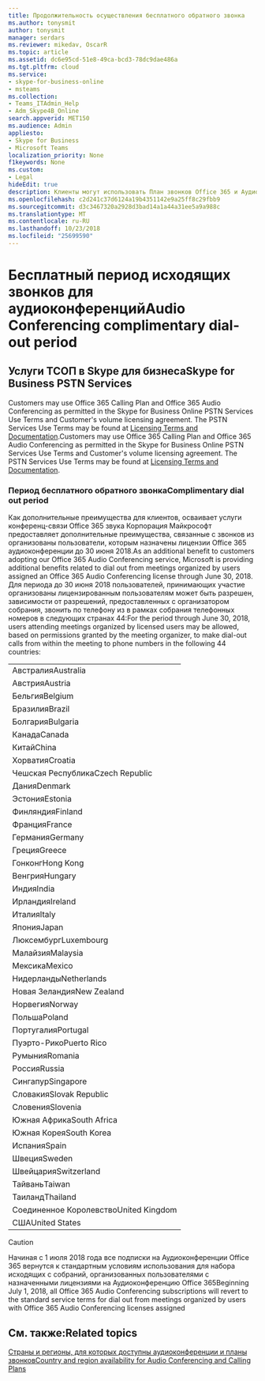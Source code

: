 ```yaml
---
title: Продолжительность осуществления бесплатного обратного звонка
ms.author: tonysmit
author: tonysmit
manager: serdars
ms.reviewer: mikedav, OscarR
ms.topic: article
ms.assetid: dc6e95cd-51e8-49ca-bcd3-78dc9dae486a
ms.tgt.pltfrm: cloud
ms.service:
- skype-for-business-online
- msteams
ms.collection:
- Teams_ITAdmin_Help
- Adm_Skype4B_Online
search.appverid: MET150
ms.audience: Admin
appliesto:
- Skype for Business
- Microsoft Teams
localization_priority: None
f1keywords: None
ms.custom:
- Legal
hideEdit: true
description: Клиенты могут использовать План звонков Office 365 и Аудиоконференцию Office 365 согласно Условиям использования услуг ТСОП для Skype для бизнеса Online и Клиентскому соглашению корпоративного лицензирования.
ms.openlocfilehash: c2d241c37d6124a19b4351142e9a25ff8c29fbb9
ms.sourcegitcommit: d3c3467320a2928d3bad14a1a44a31ee5a9a988c
ms.translationtype: MT
ms.contentlocale: ru-RU
ms.lasthandoff: 10/23/2018
ms.locfileid: "25699590"
---
```

# <a name="audio-conferencing-complimentary-dial-out-period"></a><span data-ttu-id="9cfab-103">Бесплатный период исходящих звонков для аудиоконференций</span><span class="sxs-lookup"><span data-stu-id="9cfab-103">Audio Conferencing complimentary dial-out period</span></span>

## <a name="skype-for-business-pstn-services"></a><span data-ttu-id="9cfab-104">Услуги ТСОП в Skype для бизнеса</span><span class="sxs-lookup"><span data-stu-id="9cfab-104">Skype for Business PSTN Services</span></span>

<span data-ttu-id="9cfab-p101">Customers may use Office 365 Calling Plan and Office 365 Audio Conferencing as permitted in the Skype for Business Online PSTN Services Use Terms and Customer's volume licensing agreement. The PSTN Services Use Terms may be found at [Licensing Terms and Documentation](http://www.microsoftvolumelicensing.com/DocumentSearch.aspx?Mode=2&amp;Keyword=PSTN).</span><span class="sxs-lookup"><span data-stu-id="9cfab-p101">Customers may use Office 365 Calling Plan and Office 365 Audio Conferencing as permitted in the Skype for Business Online PSTN Services Use Terms and Customer's volume licensing agreement. The PSTN Services Use Terms may be found at [Licensing Terms and Documentation](http://www.microsoftvolumelicensing.com/DocumentSearch.aspx?Mode=2&amp;Keyword=PSTN).</span></span>
  
### <a name="complimentary-dial-out-period"></a><span data-ttu-id="9cfab-107">Период бесплатного обратного звонка</span><span class="sxs-lookup"><span data-stu-id="9cfab-107">Complimentary dial out period</span></span>

<span data-ttu-id="9cfab-108">Как дополнительные преимущества для клиентов, осваивает услуги конференц-связи Office 365 звука Корпорация Майкрософт предоставляет дополнительные преимущества, связанные с звонков из организованы пользователи, которым назначены лицензии Office 365 аудиоконференции до 30 июня 2018.</span><span class="sxs-lookup"><span data-stu-id="9cfab-108">As an additional benefit to customers adopting our Office 365 Audio Conferencing service, Microsoft is providing additional benefits related to dial out from meetings organized by users assigned an Office 365 Audio Conferencing license through June 30, 2018.</span></span> <span data-ttu-id="9cfab-109">Для периода до 30 июня 2018 пользователей, принимающих участие организованы лицензированным пользователям может быть разрешен, зависимости от разрешений, предоставленных с организатором собрания, звонить по телефону из в рамках собрания телефонных номеров в следующих странах 44:</span><span class="sxs-lookup"><span data-stu-id="9cfab-109">For the period through June 30, 2018, users attending meetings organized by licensed users may be allowed, based on permissions granted by the meeting organizer, to make dial-out calls from within the meeting to phone numbers in the following 44 countries:</span></span>
  
|    |
|-----|
|<span data-ttu-id="9cfab-110">Австралия</span><span class="sxs-lookup"><span data-stu-id="9cfab-110">Australia</span></span>  <br/> |
|<span data-ttu-id="9cfab-111">Австрия</span><span class="sxs-lookup"><span data-stu-id="9cfab-111">Austria</span></span>  <br/> |
|<span data-ttu-id="9cfab-112">Бельгия</span><span class="sxs-lookup"><span data-stu-id="9cfab-112">Belgium</span></span>  <br/> |
|<span data-ttu-id="9cfab-113">Бразилия</span><span class="sxs-lookup"><span data-stu-id="9cfab-113">Brazil</span></span>  <br/> |
|<span data-ttu-id="9cfab-114">Болгария</span><span class="sxs-lookup"><span data-stu-id="9cfab-114">Bulgaria</span></span>  <br/> |
|<span data-ttu-id="9cfab-115">Канада</span><span class="sxs-lookup"><span data-stu-id="9cfab-115">Canada</span></span>  <br/> |
|<span data-ttu-id="9cfab-116">Китай</span><span class="sxs-lookup"><span data-stu-id="9cfab-116">China</span></span>  <br/> |
|<span data-ttu-id="9cfab-117">Хорватия</span><span class="sxs-lookup"><span data-stu-id="9cfab-117">Croatia</span></span>  <br/> |
|<span data-ttu-id="9cfab-118">Чешская Республика</span><span class="sxs-lookup"><span data-stu-id="9cfab-118">Czech Republic</span></span>  <br/> |
|<span data-ttu-id="9cfab-119">Дания</span><span class="sxs-lookup"><span data-stu-id="9cfab-119">Denmark</span></span>  <br/> |
|<span data-ttu-id="9cfab-120">Эстония</span><span class="sxs-lookup"><span data-stu-id="9cfab-120">Estonia</span></span>  <br/> |
|<span data-ttu-id="9cfab-121">Финляндия</span><span class="sxs-lookup"><span data-stu-id="9cfab-121">Finland</span></span>  <br/> |
|<span data-ttu-id="9cfab-122">Франция</span><span class="sxs-lookup"><span data-stu-id="9cfab-122">France</span></span>  <br/> |
|<span data-ttu-id="9cfab-123">Германия</span><span class="sxs-lookup"><span data-stu-id="9cfab-123">Germany</span></span>  <br/> |
|<span data-ttu-id="9cfab-124">Греция</span><span class="sxs-lookup"><span data-stu-id="9cfab-124">Greece</span></span>  <br/> |
|<span data-ttu-id="9cfab-125">Гонконг</span><span class="sxs-lookup"><span data-stu-id="9cfab-125">Hong Kong</span></span>  <br/> |
|<span data-ttu-id="9cfab-126">Венгрия</span><span class="sxs-lookup"><span data-stu-id="9cfab-126">Hungary</span></span>  <br/> |
|<span data-ttu-id="9cfab-127">Индия</span><span class="sxs-lookup"><span data-stu-id="9cfab-127">India</span></span>  <br/> |
|<span data-ttu-id="9cfab-128">Ирландия</span><span class="sxs-lookup"><span data-stu-id="9cfab-128">Ireland</span></span>  <br/> |
|<span data-ttu-id="9cfab-129">Италия</span><span class="sxs-lookup"><span data-stu-id="9cfab-129">Italy</span></span>  <br/> |
|<span data-ttu-id="9cfab-130">Япония</span><span class="sxs-lookup"><span data-stu-id="9cfab-130">Japan</span></span>  <br/> |
|<span data-ttu-id="9cfab-131">Люксембург</span><span class="sxs-lookup"><span data-stu-id="9cfab-131">Luxembourg</span></span>  <br/> |
|<span data-ttu-id="9cfab-132">Малайзия</span><span class="sxs-lookup"><span data-stu-id="9cfab-132">Malaysia</span></span>  <br/> |
|<span data-ttu-id="9cfab-133">Мексика</span><span class="sxs-lookup"><span data-stu-id="9cfab-133">Mexico</span></span>  <br/> |
|<span data-ttu-id="9cfab-134">Нидерланды</span><span class="sxs-lookup"><span data-stu-id="9cfab-134">Netherlands</span></span>  <br/> |
|<span data-ttu-id="9cfab-135">Новая Зеландия</span><span class="sxs-lookup"><span data-stu-id="9cfab-135">New Zealand</span></span>  <br/> |
|<span data-ttu-id="9cfab-136">Норвегия</span><span class="sxs-lookup"><span data-stu-id="9cfab-136">Norway</span></span>  <br/> |
|<span data-ttu-id="9cfab-137">Польша</span><span class="sxs-lookup"><span data-stu-id="9cfab-137">Poland</span></span>  <br/> |
|<span data-ttu-id="9cfab-138">Португалия</span><span class="sxs-lookup"><span data-stu-id="9cfab-138">Portugal</span></span>  <br/> |
|<span data-ttu-id="9cfab-139">Пуэрто-Рико</span><span class="sxs-lookup"><span data-stu-id="9cfab-139">Puerto Rico</span></span>  <br/> |
|<span data-ttu-id="9cfab-140">Румыния</span><span class="sxs-lookup"><span data-stu-id="9cfab-140">Romania</span></span>  <br/> |
|<span data-ttu-id="9cfab-141">Россия</span><span class="sxs-lookup"><span data-stu-id="9cfab-141">Russia</span></span>  <br/> |
|<span data-ttu-id="9cfab-142">Сингапур</span><span class="sxs-lookup"><span data-stu-id="9cfab-142">Singapore</span></span>  <br/> |
|<span data-ttu-id="9cfab-143">Словакия</span><span class="sxs-lookup"><span data-stu-id="9cfab-143">Slovak Republic</span></span>  <br/> |
|<span data-ttu-id="9cfab-144">Словения</span><span class="sxs-lookup"><span data-stu-id="9cfab-144">Slovenia</span></span>  <br/> |
|<span data-ttu-id="9cfab-145">Южная Африка</span><span class="sxs-lookup"><span data-stu-id="9cfab-145">South Africa</span></span>  <br/> |
|<span data-ttu-id="9cfab-146">Южная Корея</span><span class="sxs-lookup"><span data-stu-id="9cfab-146">South Korea</span></span>  <br/> |
|<span data-ttu-id="9cfab-147">Испания</span><span class="sxs-lookup"><span data-stu-id="9cfab-147">Spain</span></span>  <br/> |
|<span data-ttu-id="9cfab-148">Швеция</span><span class="sxs-lookup"><span data-stu-id="9cfab-148">Sweden</span></span>  <br/> |
|<span data-ttu-id="9cfab-149">Швейцария</span><span class="sxs-lookup"><span data-stu-id="9cfab-149">Switzerland</span></span>  <br/> |
|<span data-ttu-id="9cfab-150">Тайвань</span><span class="sxs-lookup"><span data-stu-id="9cfab-150">Taiwan</span></span>  <br/> |
|<span data-ttu-id="9cfab-151">Таиланд</span><span class="sxs-lookup"><span data-stu-id="9cfab-151">Thailand</span></span>  <br/> |
|<span data-ttu-id="9cfab-152">Соединенное Королевство</span><span class="sxs-lookup"><span data-stu-id="9cfab-152">United Kingdom</span></span>  <br/> |
|<span data-ttu-id="9cfab-153">США</span><span class="sxs-lookup"><span data-stu-id="9cfab-153">United States</span></span>  <br/> |
   
> [!CAUTION]
> <span data-ttu-id="9cfab-154">Начиная с 1 июля 2018 года все подписки на Аудиоконференции Office 365 вернутся к стандартным условиям использования для набора исходящих с собраний, организованных пользователями с назначенными лицензиями на Аудиоконференцию Office 365</span><span class="sxs-lookup"><span data-stu-id="9cfab-154">Beginning July 1, 2018, all Office 365 Audio Conferencing subscriptions will revert to the standard service terms for dial out from meetings organized by users with Office 365 Audio Conferencing licenses assigned</span></span> 
  
## <a name="related-topics"></a><span data-ttu-id="9cfab-155">См. также:</span><span class="sxs-lookup"><span data-stu-id="9cfab-155">Related topics</span></span>
[<span data-ttu-id="9cfab-156">Страны и регионы, для которых доступны аудиоконференции и планы звонков</span><span class="sxs-lookup"><span data-stu-id="9cfab-156">Country and region availability for Audio Conferencing and Calling Plans</span></span>](country-and-region-availability-for-audio-conferencing-and-calling-plans/country-and-region-availability-for-audio-conferencing-and-calling-plans.md)
